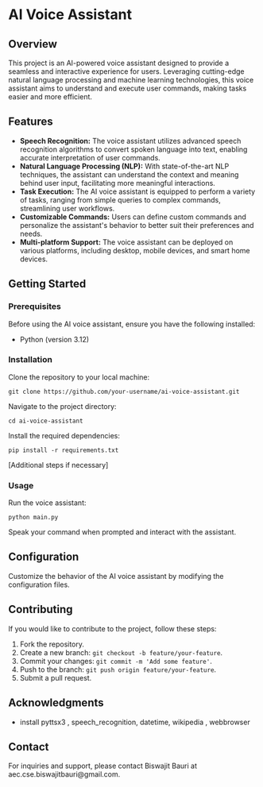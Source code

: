 <h1>AI Voice Assistant</h1>

  <h2>Overview</h2>
    <p>This project is an AI-powered voice assistant designed to provide a seamless and interactive experience for users. Leveraging cutting-edge natural language processing and machine learning technologies, this voice assistant aims to understand and execute user commands, making tasks easier and more efficient.</p>

  <h2>Features</h2>
    <ul>
        <li><strong>Speech Recognition:</strong> The voice assistant utilizes advanced speech recognition algorithms to convert spoken language into text, enabling accurate interpretation of user commands.</li>
        <li><strong>Natural Language Processing (NLP):</strong> With state-of-the-art NLP techniques, the assistant can understand the context and meaning behind user input, facilitating more meaningful interactions.</li>
        <li><strong>Task Execution:</strong> The AI voice assistant is equipped to perform a variety of tasks, ranging from simple queries to complex commands, streamlining user workflows.</li>
        <li><strong>Customizable Commands:</strong> Users can define custom commands and personalize the assistant's behavior to better suit their preferences and needs.</li>
        <li><strong>Multi-platform Support:</strong> The voice assistant can be deployed on various platforms, including desktop, mobile devices, and smart home devices.</li>
    </ul>

  <h2>Getting Started</h2>
    <h3>Prerequisites</h3>
    <p>Before using the AI voice assistant, ensure you have the following installed:</p>
    <ul>
        <li>Python (version 3.12)</li>
    </ul>

  <h3>Installation</h3>
    <p>Clone the repository to your local machine:</p>
    <pre><code>git clone https://github.com/your-username/ai-voice-assistant.git</code></pre>
    <p>Navigate to the project directory:</p>
    <pre><code>cd ai-voice-assistant</code></pre>
    <p>Install the required dependencies:</p>
    <pre><code>pip install -r requirements.txt</code></pre>
    <p>[Additional steps if necessary]</p>

  <h3>Usage</h3>
    <p>Run the voice assistant:</p>
    <pre><code>python main.py</code></pre>
    <p>Speak your command when prompted and interact with the assistant.</p>

  <h2>Configuration</h2>
    <p>Customize the behavior of the AI voice assistant by modifying the configuration files. </p>

  <h2>Contributing</h2>
    <p>If you would like to contribute to the project, follow these steps:</p>
    <ol>
        <li>Fork the repository.</li>
        <li>Create a new branch: <code>git checkout -b feature/your-feature</code>.</li>
        <li>Commit your changes: <code>git commit -m 'Add some feature'</code>.</li>
        <li>Push to the branch: <code>git push origin feature/your-feature</code>.</li>
        <li>Submit a pull request.</li>
    </ol>

  <h2>Acknowledgments</h2>
    <ul>
        <li>install pyttsx3 , 
speech_recognition, 
 datetime, 
wikipedia , 
 webbrowser</li>
    </ul>

  <h2>Contact</h2>
    <p>For inquiries and support, please contact Biswajit Bauri at aec.cse.biswajitbauri@gmail.com.</p>

</body>
</html>

